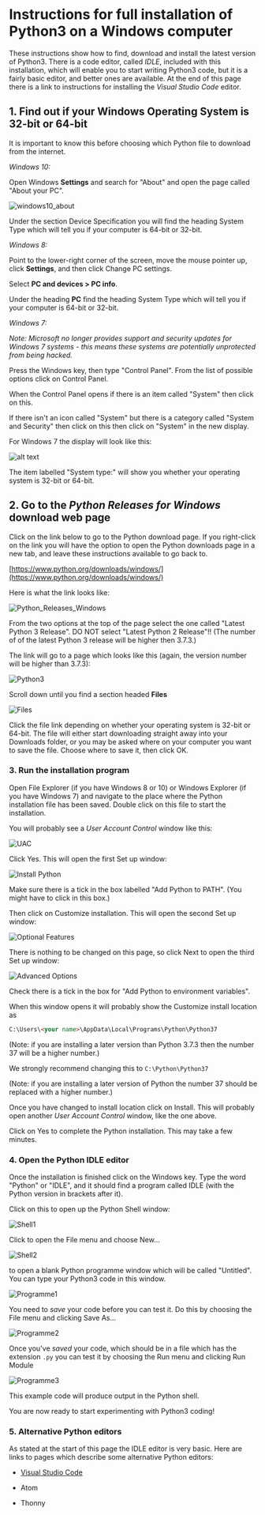 # Instructions for full installation of Python3 on a Windows computer

These instructions show how to find, download and install the latest version of Python3. There is a code editor, called *IDLE*, included with this installation, which will enable you to start writing Python3 code, but it is a fairly basic editor, and better ones are available. At the end of this page there is a link to instructions for installing the *Visual Studio Code* editor.

## 1. Find out if your Windows Operating System is 32-bit or 64-bit

It is important to know this before choosing which Python file to download from the internet.

*Windows 10:* 

Open Windows **Settings** and search for "About" and open the page called "About your PC".

![windows10_about](Windows10_system.png "Windows 10 System")

Under the section Device Specification you will find the heading System Type which will tell you if your computer is 64-bit or 32-bit.

*Windows 8:* 

Point to the lower-right corner of the screen, move the mouse pointer up, click **Settings**, and then click Change PC settings.

Select **PC and devices > PC info**.

Under the heading **PC** find the heading System Type which will tell you if your computer is 64-bit or 32-bit.

*Windows 7:* 

*Note: Microsoft no longer provides support and security updates for Windows 7 systems - this means these systems are potentially unprotected from being hacked.*

Press the Windows key, then type "Control Panel". From the list of possible options click on Control Panel.

When the Control Panel opens if there is an item called "System" then click on this. 

If there isn't an icon called "System" but there is a category called "System and Security" then click on this then click on "System" in the new display.

For Windows 7 the display will look like this:

![alt text](Windows7_OS.png "Operating system")

The item labelled "System type:" will show you whether your operating system is 32-bit or 64-bit.

## 2. Go to the *Python Releases for Windows* download web page

Click on the link below to go to the Python download page. If you right-click on the link you will have the option to open the Python downloads page in a new tab, and leave these instructions available to go back to.

[https://www.python.org/downloads/windows/](https://www.python.org/downloads/windows/)

Here is what the link looks like:

![Python_Releases_Windows](Releases_1.png "Python Releases for Windows")

From the two options at the top of the page select the one called "Latest Python 3 Release". DO NOT select "Latest Python 2 Release"!! (The number of of the latest Python 3 release will be higher then 3.7.3.)

The link will go to a page which looks like this (again, the version number will be higher than 3.7.3):

![Python3](Releases_2.png "Python 3")

Scroll down until you find a section headed **Files**

![Files](Files_to_choose.png "Files")

Click the file link depending on whether your operating system is 32-bit or 64-bit. The file will either start downloading straight away into your Downloads folder, or you may be asked where on your computer you want to save the file. Choose where to save it, then click OK.

### 3. Run the installation program

Open File Explorer (if you have Windows 8 or 10) or Windows Explorer (if you have Windows 7) and navigate to the place where the Python installation file has been saved. Double click on this file to start the installation.

You will probably see a *User Account Control* window like this:

![UAC](Security_warning.png "Security Warning")

Click Yes. This will open the first Set up window:

![Install Python](Setup_1.png "Setup 1")

Make sure there is a tick in the box labelled "Add Python to PATH". (You might have to click in this box.)

Then click on Customize installation. This will open the second Set up window:

![Optional Features](Setup_2.png "Setup 2")

There is nothing to be changed on this page, so click Next to open the third Set up window:

![Advanced Options](Setup_3_advised.png "Setup 3")

Check there is a tick in the box for "Add Python to environment variables".

When this window opens it will probably show the Customize install location as

```html
C:\Users\<your name>\AppData\Local\Programs\Python\Python37
```

(Note: if you are installing a later version than Python 3.7.3 then the number 37 will be a higher number.)

We strongly recommend changing this to ```C:\Python\Python37```

(Note: if you are installing a later version of Python the number 37 should be replaced with a higher number.)

Once you have changed to install location click on Install. This will probably open another *User Account Control* window, like the one above.

Click on Yes to complete the Python installation. This may take a few minutes.

### 4. Open the Python IDLE editor

Once the installation is finished click on the Windows key. Type the word "Python" or "IDLE", and it should find a program called IDLE (with the Python version in brackets after it).

Click on this to open up the Python Shell window:

![Shell1](PythonShell.png "Shell")

Click to open the File menu and choose New... 

![Shell2](PythonShell2.png "Shell2")

to open a blank Python programme window which will be called "Untitled". You can type your Python3 code in this window.

![Programme1](Pythonprog1.png "prog1")

You need to *save* your code before you can test it. Do this by choosing the File menu and clicking Save As...

![Programme2](Pythonprog2.png "prog2")

Once you've *saved* your code, which should be in a file which has the extension ```.py``` you can test it by choosing the Run menu and clicking Run Module

![Programme3](Pythonprog3.png "prog3")

This example code will produce output in the Python shell.

You are now ready to start experimenting with Python3 coding!

### 5. Alternative Python editors

As stated at the start of this page the IDLE editor is very basic. Here are links to pages which describe some alternative Python editors:

* [Visual Studio Code](./Install-VSC)

* Atom

* Thonny

